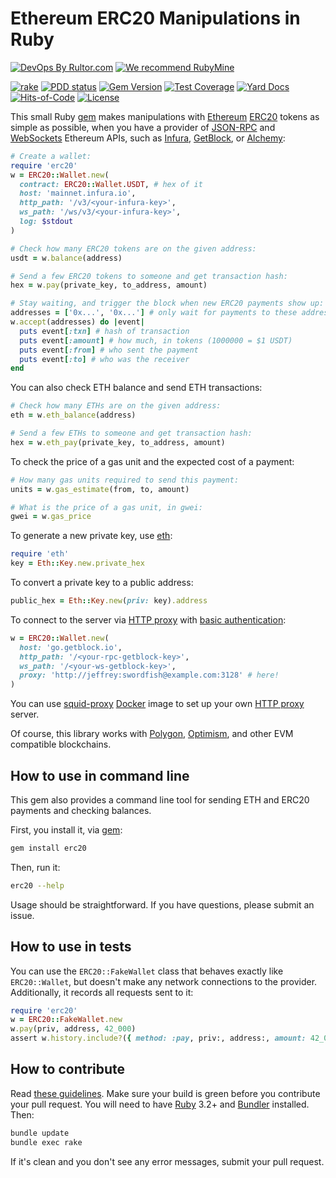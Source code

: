 # Ethereum ERC20 Manipulations in Ruby

[![DevOps By Rultor.com](https://www.rultor.com/b/yegor256/erc20)](https://www.rultor.com/p/yegor256/erc20)
[![We recommend RubyMine](https://www.elegantobjects.org/rubymine.svg)](https://www.jetbrains.com/ruby/)

[![rake](https://github.com/yegor256/erc20/actions/workflows/rake.yml/badge.svg)](https://github.com/yegor256/erc20/actions/workflows/rake.yml)
[![PDD status](https://www.0pdd.com/svg?name=yegor256/erc20)](https://www.0pdd.com/p?name=yegor256/erc20)
[![Gem Version](https://badge.fury.io/rb/erc20.svg)](https://badge.fury.io/rb/erc20)
[![Test Coverage](https://img.shields.io/codecov/c/github/yegor256/erc20.svg)](https://codecov.io/github/yegor256/erc20?branch=master)
[![Yard Docs](https://img.shields.io/badge/yard-docs-blue.svg)](https://rubydoc.info/github/yegor256/erc20/master/frames)
[![Hits-of-Code](https://hitsofcode.com/github/yegor256/erc20)](https://hitsofcode.com/view/github/yegor256/erc20)
[![License](https://img.shields.io/badge/license-MIT-green.svg)](https://github.com/yegor256/erc20/blob/master/LICENSE.txt)

This small Ruby [gem](https://rubygems.org/gems/erc20)
makes manipulations with [Ethereum] [ERC20] tokens
as simple as possible, when you have a provider of
[JSON-RPC] and [WebSockets] Ethereum APIs, such as
[Infura], [GetBlock], or [Alchemy]:

```ruby
# Create a wallet:
require 'erc20'
w = ERC20::Wallet.new(
  contract: ERC20::Wallet.USDT, # hex of it
  host: 'mainnet.infura.io',
  http_path: '/v3/<your-infura-key>',
  ws_path: '/ws/v3/<your-infura-key>',
  log: $stdout
)

# Check how many ERC20 tokens are on the given address:
usdt = w.balance(address)

# Send a few ERC20 tokens to someone and get transaction hash:
hex = w.pay(private_key, to_address, amount)

# Stay waiting, and trigger the block when new ERC20 payments show up:
addresses = ['0x...', '0x...'] # only wait for payments to these addresses
w.accept(addresses) do |event|
  puts event[:txn] # hash of transaction
  puts event[:amount] # how much, in tokens (1000000 = $1 USDT)
  puts event[:from] # who sent the payment
  puts event[:to] # who was the receiver
end
```

You can also check ETH balance and send ETH transactions:

```ruby
# Check how many ETHs are on the given address:
eth = w.eth_balance(address)

# Send a few ETHs to someone and get transaction hash:
hex = w.eth_pay(private_key, to_address, amount)
```

To check the price of a gas unit and the expected cost of a payment:

```ruby
# How many gas units required to send this payment:
units = w.gas_estimate(from, to, amount)

# What is the price of a gas unit, in gwei:
gwei = w.gas_price
```

To generate a new private key, use [eth](https://rubygems.org/gems/eth):

```ruby
require 'eth'
key = Eth::Key.new.private_hex
```

To convert a private key to a public address:

```ruby
public_hex = Eth::Key.new(priv: key).address
```

To connect to the server via [HTTP proxy] with [basic authentication]:

```ruby
w = ERC20::Wallet.new(
  host: 'go.getblock.io',
  http_path: '/<your-rpc-getblock-key>',
  ws_path: '/<your-ws-getblock-key>',
  proxy: 'http://jeffrey:swordfish@example.com:3128' # here!
)
```

You can use [squid-proxy] [Docker] image to set up your own [HTTP proxy] server.

Of course, this library works with [Polygon], [Optimism],
and other EVM compatible blockchains.

## How to use in command line

This gem also provides a command line tool for sending ETH and ERC20 payments
and checking balances.

First, you install it, via [gem]:

```bash
gem install erc20
```

Then, run it:

```bash
erc20 --help
```

Usage should be straightforward. If you have questions, please submit an issue.

## How to use in tests

You can use the `ERC20::FakeWallet` class that behaves exactly like
`ERC20::Wallet`, but doesn't make any network connections to the provider.
Additionally, it records all requests sent to it:

```ruby
require 'erc20'
w = ERC20::FakeWallet.new
w.pay(priv, address, 42_000)
assert w.history.include?({ method: :pay, priv:, address:, amount: 42_000 })
```

## How to contribute

Read
[these guidelines](https://www.yegor256.com/2014/04/15/github-guidelines.html).
Make sure your build is green before you contribute
your pull request. You will need to have
[Ruby](https://www.ruby-lang.org/en/) 3.2+ and
[Bundler](https://bundler.io/) installed. Then:

```bash
bundle update
bundle exec rake
```

If it's clean and you don't see any error messages, submit your pull request.

[gem]: https://github.com/rubygems/rubygems
[Ethereum]: https://en.wikipedia.org/wiki/Ethereum
[ERC20]: https://ethereum.org/en/developers/docs/standards/tokens/erc-20/
[JSON-RPC]: https://ethereum.org/en/developers/docs/apis/json-rpc/
[Websockets]: https://ethereum.org/en/developers/tutorials/using-websockets/
[Infura]: https://infura.io/
[Alchemy]: https://alchemy.com/
[GetBlock]: https://getblock.io/
[basic authentication]: https://en.wikipedia.org/wiki/Basic_access_authentication
[HTTP proxy]: https://en.wikipedia.org/wiki/Proxy_server
[squid-proxy]: https://github.com/yegor256/squid-proxy
[Docker]: https://www.docker.com/
[Polygon]: https://polygon.technology/
[Optimism]: https://www.optimism.io/
